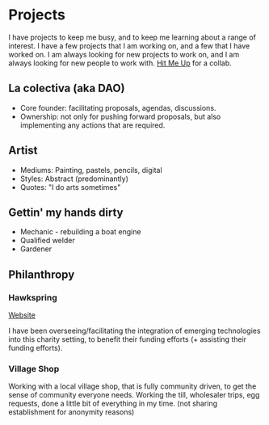 # Projects

I have projects to keep me busy, and to keep me learning about a range of interest. I have a few projects that I am working on, and a few that I have worked on. I am always looking for new projects to work on, and I am always looking for new people to work with. [Hit Me Up](mailto:peter@smiths.im) for a collab.

## La colectiva (aka DAO)

- Core founder: facilitating proposals, agendas, discussions.
- Ownership: not only for pushing forward proposals, but also implementing any actions that are required.

## Artist

- Mediums: Painting, pastels, pencils, digital
- Styles: Abstract (predominantly)
- Quotes: "I do arts sometimes"

## Gettin' my hands dirty

- Mechanic - rebuilding a boat engine
- Qualified welder
- Gardener

## Philanthropy

### Hawkspring

[Website](https://hawkspring.org.uk/)

I have been overseeing/facilitating the integration of emerging technologies into this charity setting, to benefit their funding efforts (+ assisting their funding efforts).

### Village Shop

Working with a local village shop, that is fully community driven, to get the sense of community everyone needs. Working the till, wholesaler trips, egg requests, done a little bit of everything in my time. (not sharing establishment for anonymity reasons)
